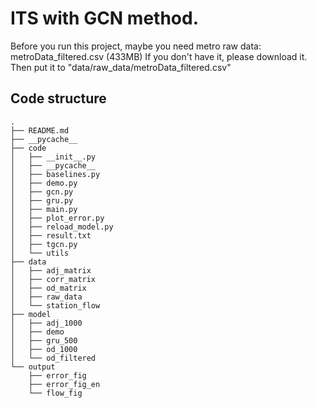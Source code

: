 # ITS with GCN method.

Before you run this project, maybe you need metro raw data: metroData_filtered.csv (433MB)
If you don't have it, please download it. Then put it to "data/raw_data/metroData_filtered.csv"

## Code structure
```
.
├── README.md
├── __pycache__
├── code
│   ├── __init__.py
│   ├── __pycache__
│   ├── baselines.py
│   ├── demo.py
│   ├── gcn.py
│   ├── gru.py
│   ├── main.py
│   ├── plot_error.py
│   ├── reload_model.py
│   ├── result.txt
│   ├── tgcn.py
│   └── utils
├── data
│   ├── adj_matrix
│   ├── corr_matrix
│   ├── od_matrix
│   ├── raw_data
│   └── station_flow
├── model
│   ├── adj_1000
│   ├── demo
│   ├── gru_500
│   ├── od_1000
│   └── od_filtered
└── output
    ├── error_fig
    ├── error_fig_en
    └── flow_fig

```